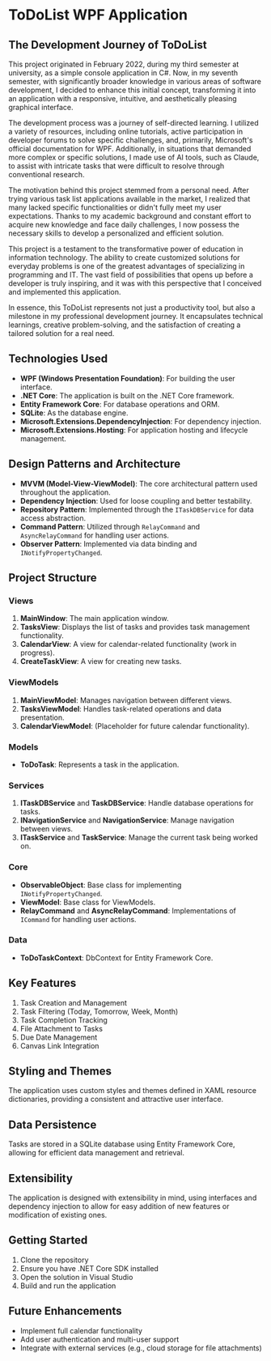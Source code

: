 # ToDoList WPF Application

## The Development Journey of ToDoList

This project originated in February 2022, during my third semester at university, as a simple console application in C#. Now, in my seventh semester, with significantly broader knowledge in various areas of software development, I decided to enhance this initial concept, transforming it into an application with a responsive, intuitive, and aesthetically pleasing graphical interface.

The development process was a journey of self-directed learning. I utilized a variety of resources, including online tutorials, active participation in developer forums to solve specific challenges, and, primarily, Microsoft's official documentation for WPF. Additionally, in situations that demanded more complex or specific solutions, I made use of AI tools, such as Claude, to assist with intricate tasks that were difficult to resolve through conventional research.

The motivation behind this project stemmed from a personal need. After trying various task list applications available in the market, I realized that many lacked specific functionalities or didn't fully meet my user expectations. Thanks to my academic background and constant effort to acquire new knowledge and face daily challenges, I now possess the necessary skills to develop a personalized and efficient solution.

This project is a testament to the transformative power of education in information technology. The ability to create customized solutions for everyday problems is one of the greatest advantages of specializing in programming and IT. The vast field of possibilities that opens up before a developer is truly inspiring, and it was with this perspective that I conceived and implemented this application.

In essence, this ToDoList represents not just a productivity tool, but also a milestone in my professional development journey. It encapsulates technical learnings, creative problem-solving, and the satisfaction of creating a tailored solution for a real need.

## Technologies Used

- **WPF (Windows Presentation Foundation)**: For building the user interface.
- **.NET Core**: The application is built on the .NET Core framework.
- **Entity Framework Core**: For database operations and ORM.
- **SQLite**: As the database engine.
- **Microsoft.Extensions.DependencyInjection**: For dependency injection.
- **Microsoft.Extensions.Hosting**: For application hosting and lifecycle management.

## Design Patterns and Architecture

- **MVVM (Model-View-ViewModel)**: The core architectural pattern used throughout the application.
- **Dependency Injection**: Used for loose coupling and better testability.
- **Repository Pattern**: Implemented through the `ITaskDBService` for data access abstraction.
- **Command Pattern**: Utilized through `RelayCommand` and `AsyncRelayCommand` for handling user actions.
- **Observer Pattern**: Implemented via data binding and `INotifyPropertyChanged`.

## Project Structure

### Views

1. **MainWindow**: The main application window.
2. **TasksView**: Displays the list of tasks and provides task management functionality.
3. **CalendarView**: A view for calendar-related functionality (work in progress).
4. **CreateTaskView**: A view for creating new tasks.

### ViewModels

1. **MainViewModel**: Manages navigation between different views.
2. **TasksViewModel**: Handles task-related operations and data presentation.
3. **CalendarViewModel**: (Placeholder for future calendar functionality).

### Models

- **ToDoTask**: Represents a task in the application.

### Services

1. **ITaskDBService** and **TaskDBService**: Handle database operations for tasks.
2. **INavigationService** and **NavigationService**: Manage navigation between views.
3. **ITaskService** and **TaskService**: Manage the current task being worked on.

### Core

- **ObservableObject**: Base class for implementing `INotifyPropertyChanged`.
- **ViewModel**: Base class for ViewModels.
- **RelayCommand** and **AsyncRelayCommand**: Implementations of `ICommand` for handling user actions.

### Data

- **ToDoTaskContext**: DbContext for Entity Framework Core.

## Key Features

1. Task Creation and Management
2. Task Filtering (Today, Tomorrow, Week, Month)
3. Task Completion Tracking
4. File Attachment to Tasks
5. Due Date Management
6. Canvas Link Integration

## Styling and Themes

The application uses custom styles and themes defined in XAML resource dictionaries, providing a consistent and attractive user interface.

## Data Persistence

Tasks are stored in a SQLite database using Entity Framework Core, allowing for efficient data management and retrieval.

## Extensibility

The application is designed with extensibility in mind, using interfaces and dependency injection to allow for easy addition of new features or modification of existing ones.

## Getting Started

1. Clone the repository
2. Ensure you have .NET Core SDK installed
3. Open the solution in Visual Studio
4. Build and run the application

## Future Enhancements

- Implement full calendar functionality
- Add user authentication and multi-user support
- Integrate with external services (e.g., cloud storage for file attachments)
